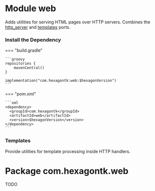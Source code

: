 
# Module web
Adds utilities for serving HTML pages over HTTP servers. Combines the [http_server] and [templates]
ports.

[http_server]: http_server.md
[templates]: templates.md

### Install the Dependency

=== "build.gradle"

    ```groovy
    repositories {
        mavenCentral()
    }

    implementation("com.hexagontk:web:$hexagonVersion")
    ```

=== "pom.xml"

    ```xml
    <dependency>
      <groupId>com.hexagontk</groupId>
      <artifactId>web</artifactId>
      <version>$hexagonVersion</version>
    </dependency>
    ```

### Templates
Provide utilities for template processing inside HTTP handlers.

# Package com.hexagontk.web
TODO

